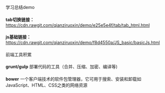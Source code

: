 
学习总结demo
####
**tab切换链接：** https://cdn.rawgit.com/qianziruoxin/demo/e25e5e4f/tab/tab_html.html
####

####
**js基础链接：** https://cdn.rawgit.com/qianziruoxin/demo/f8d4550a/JS_basic/basicJs.html
####



前端工具积累
####
**grunt/gulp**   部署代码的工具（合并、压缩、加密、编译等)  
####


####
**bower**   一个客户端技术的软件包管理器，它可用于搜索、安装和卸载如JavaScript、HTML、CSS之类的网络资源
####

